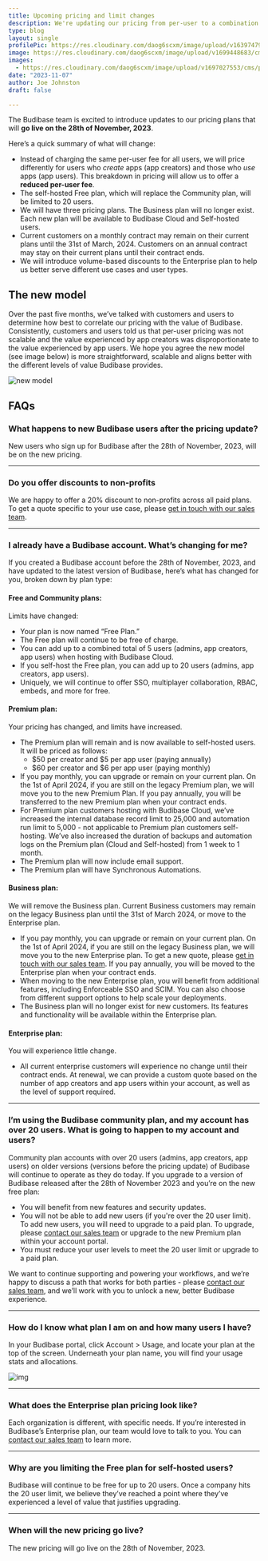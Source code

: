 ```yaml
---
title: Upcoming pricing and limit changes
description: We're updating our pricing from per-user to a combination of per-user and per-creator.
type: blog
layout: single
profilePic: https://res.cloudinary.com/daog6scxm/image/upload/v1639747995/cms/joe_illustration_gray_bg_e97wdl.jpg
image: https://res.cloudinary.com/daog6scxm/image/upload/v1699448683/cms/pricing/pricing-v3_post_qdvqoz.png
images:
  - https://res.cloudinary.com/daog6scxm/image/upload/v1697027553/cms/pricing/pricing-v3_ht378y.png
date: "2023-11-07"
author: Joe Johnston
draft: false

---
```


The Budibase team is excited to introduce updates to our pricing plans that will **go live on the 28th of November, 2023**. 

Here’s a quick summary of what will change:

- Instead of charging the same per-user fee for all users, we will price differently for users who *create* apps (app creators) and those who *use* apps (app users). This breakdown in pricing will allow us to offer a **reduced per-user fee**. 
- The self-hosted Free plan, which will replace the Community plan, will be limited to 20 users.
- We will have three pricing plans. The Business plan will no longer exist. Each new plan will be available to Budibase Cloud and Self-hosted users. 
- Current customers on a monthly contract may remain on their current plans until the 31st of March, 2024. Customers on an annual contract may stay on their current plans until their contract ends.
- We will introduce volume-based discounts to the Enterprise plan to help us better serve different use cases and user types.



## The new model

Over the past five months, we’ve talked with customers and users to determine how best to correlate our pricing with the value of Budibase. Consistently, customers and users told us that per-user pricing was not scalable and the value experienced by app creators was disproportionate to the value experienced by app users. We hope you agree the new model (see image below) is more straightforward, scalable and aligns better with the different levels of value Budibase provides.  

![new model](https://res.cloudinary.com/daog6scxm/image/upload/v1697032289/cms/pricing/CleanShot_2023-10-11_at_14.50.48_2x_o9qx4v.png)



## FAQs

### What happens to new Budibase users after the pricing update?

New users who sign up for Budibase after the 28th of November, 2023, will be on the new pricing.



---



### Do you offer discounts to non-profits

We are happy to offer a 20% discount to non-profits across all paid plans.  To get a quote specific to your use case, please [get in touch with our sales team](https://budibase.com/contact).



---



### I already have a Budibase account. What’s changing for me?

If you created a Budibase account before the 28th of November, 2023, and have updated to the latest version of Budibase, here’s what has changed for you, broken down by plan type:

#### Free and Community plans:

Limits have changed:

- Your plan is now named “Free Plan.”
- The Free plan will continue to be free of charge.
- You can add up to a combined total of 5 users (admins, app creators, app users) when hosting with Budibase Cloud.
- If you self-host the Free plan, you can add up to 20 users (admins, app creators, app users).
- Uniquely, we will continue to offer SSO, multiplayer collaboration, RBAC, embeds, and more for free.

#### Premium plan:

Your pricing has changed, and limits have increased. 

- The Premium plan will remain and is now available to self-hosted users. It will be priced as follows:
  - $50 per creator and $5 per app user (paying annually)
  - $60 per creator and $6 per app user (paying monthly)
- If you pay monthly, you can upgrade or remain on your current plan. On the 1st of April 2024, if you are still on the legacy Premium plan, we will move you to the new Premium Plan. If you pay annually, you will be transferred to the new Premium plan when your contract ends. 
- For Premium plan customers hosting with Budibase Cloud, we’ve increased the internal database record limit to 25,000 and automation run limit to 5,000 - not applicable to Premium plan customers self-hosting. We’ve also increased the duration of backups and automation logs on the Premium plan (Cloud and Self-hosted) from 1 week to 1 month. 
- The Premium plan will now include email support.
- The Premium plan will have Synchronous Automations.

#### Business plan:

We will remove the Business plan. Current Business customers may remain on the legacy Business plan until the 31st of March 2024, or move to the Enterprise plan.

- If you pay monthly, you can upgrade or remain on your current plan. On the 1st of April 2024, if you are still on the legacy Business plan, we will move you to the new Enterprise plan. To get a new quote, please [get in touch with our sales team](https://budibase.com/contact). If you pay annually, you will be moved to the Enterprise plan when your contract ends. 
- When moving to the new Enterprise plan, you will benefit from additional features, including Enforceable SSO and SCIM. You can also choose from different support options to help scale your deployments.
- The Business plan will no longer exist for new customers. Its features and functionality will be available within the Enterprise plan.

#### Enterprise plan:

You will experience little change.

- All current enterprise customers will experience no change until their contract ends. At renewal, we can provide a custom quote based on the number of app creators and app users within your account, as well as the level of support required.



---



### I’m using the Budibase community plan, and my account has over 20 users. What is going to happen to my account and users?

Community plan accounts with over 20 users (admins, app creators, app users) on older versions (versions before the pricing update) of Budibase will continue to operate as they do today. If you upgrade to a version of Budibase released after the 28th of November 2023 and you’re on the new free plan:

- You will benefit from new features and security updates.
- You will not be able to add new users (if you're over the 20 user limit). To add new users, you will need to upgrade to a paid plan. To upgrade, please [contact our sales team](https://budibase.com/contact) or upgrade to the new Premium plan within your account portal.
- You must reduce your user levels to meet the 20 user limit or upgrade to a paid plan.

We want to continue supporting and powering your workflows, and we’re happy to discuss a path that works for both parties - please [contact our sales team](https://budibase.com/contact), and we’ll work with you to unlock a new, better Budibase experience.



---



### How do I know what plan I am on and how many users I have?

In your Budibase portal, click Account > Usage, and locate your plan at the top of the screen. Underneath your plan name, you will find your usage stats and allocations.

![img](https://lh6.googleusercontent.com/P2zPASfH3tfxJ3s2ks5GczSSTyjZi3HU6I9pPTULi4hDONDA483ee7hV4_8tFse8uiGLucfR0Q9avrMsQ1DDSD9jdec2qA3C-BoJc15xe0Bx3WtUbysjmjtNdzl3r7RgZ3xFt-rQdAG6CqzKH7NbOVQ)



---



### What does the Enterprise plan pricing look like?

Each organization is different, with specific needs. If you’re interested in Budibase’s Enterprise plan, our team would love to talk to you. You can [contact our sales team](https://budibase.com/contact) to learn more.



---



### Why are you limiting the Free plan for self-hosted users?

Budibase will continue to be free for up to 20 users. Once a company hits the 20 user limit, we believe they’ve reached a point where they’ve experienced a level of value that justifies upgrading.



---



### When will the new pricing go live?

The new pricing will go live on the 28th of November, 2023.



##  